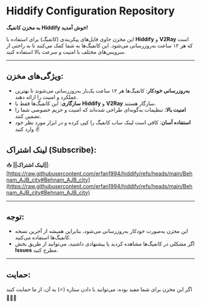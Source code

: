  # Hiddify Configuration Repository

**به مخزن کانفیگ Hiddify خوش آمدید!**

این مخزن حاوی فایل‌های پیکربندی (کانفیگ) برای استفاده با **Hiddify** و **V2Ray** است که هر ۱۲ ساعت به‌روزرسانی می‌شود. این کانفیگ‌ها به شما کمک می‌کنند تا به راحتی از سرویس‌های مختلف با امنیت و سرعت بالا استفاده کنید.

---

## ویژگی‌های مخزن:
- **به‌روزرسانی خودکار**: کانفیگ‌ها هر ۱۲ ساعت یک‌بار به‌روزرسانی می‌شوند تا بهترین عملکرد و امنیت را ارائه دهند.
- **سازگاری**: این کانفیگ‌ها فقط با **Hiddify** و **V2Ray** سازگار هستند.
- **امنیت بالا**: تنظیمات به‌گونه‌ای طراحی شده‌اند که امنیت و حریم خصوصی شما را تضمین کنند.
- **استفاده آسان**: کافی است لینک ساب  کانفیگ را کپی کرده و در ابزار مورد نظر خود وارد کنید ✌️

## لینک اشتراک (Subscribe):
📥 **||لینک اشتراک||**:  
[https://raw.githubusercontent.com/erfan1994/hiddify/refs/heads/main/Behnam_AJB_city#Behnam_AJB_city](https://raw.githubusercontent.com/erfan1994/hiddify/refs/heads/main/Behnam_AJB_city#Behnam_AJB_city)

---

## توجه:
- این مخزن به‌صورت خودکار به‌روزرسانی می‌شود، بنابراین همیشه از آخرین نسخه کانفیگ‌ها استفاده می‌کنید.
- اگر مشکلی در کانفیگ‌ها مشاهده کردید یا پیشنهادی داشتید، می‌توانید از طریق بخش **Issues** مطرح کنید.

---

## حمایت:
اگر این مخزن برای شما مفید بوده، می‌توانید با دادن ستاره (⭐) به آن، از ما حمایت کنید🌹🌹🌹
